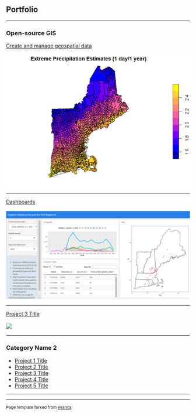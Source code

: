## Portfolio

---

### Open-source GIS

[Create and manage geospatial data](/projectpages/repo_spatial)
<br><br>
<img src="images/cosubs_rainfall_thumbnail.png?raw=true"/>

---
[Dashboards](/projectpages/repo_dataviz)
<br><br>
<img src="images/dashboard1_thumbnail.png?raw=true"/>

---
[Project 3 Title](http://example.com/)
<br><br>
<img src="images/dummy_thumbnail.jpg?raw=true"/>

---

### Category Name 2

- [Project 1 Title](http://example.com/)
- [Project 2 Title](http://example.com/)
- [Project 3 Title](http://example.com/)
- [Project 4 Title](http://example.com/)
- [Project 5 Title](http://example.com/)

---




---
<p style="font-size:11px">Page template forked from <a href="https://github.com/evanca/quick-portfolio">evanca</a></p>
<!-- Remove above link if you don't want to attibute -->
